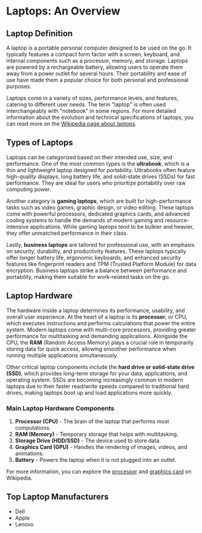 # Laptops: An Overview

## Laptop Definition

A laptop is a portable personal computer designed to be used on the go. It typically features a compact form factor with a screen, keyboard, and internal components such as a processor, memory, and storage. Laptops are powered by a rechargeable battery, allowing users to operate them away from a power outlet for several hours. Their portability and ease of use have made them a popular choice for both personal and professional purposes.

Laptops come in a variety of sizes, performance levels, and features, catering to different user needs. The term "laptop" is often used interchangeably with "notebook" in some regions. For more detailed information about the evolution and technical specifications of laptops, you can read more on the [Wikipedia page about laptops](https://en.wikipedia.org/wiki/Laptop).

## Types of Laptops

Laptops can be categorized based on their intended use, size, and performance. One of the most common types is the **ultrabook**, which is a thin and lightweight laptop designed for portability. Ultrabooks often feature high-quality displays, long battery life, and solid-state drives (SSDs) for fast performance. They are ideal for users who prioritize portability over raw computing power.

Another category is **gaming laptops**, which are built for high-performance tasks such as video games, graphic design, or video editing. These laptops come with powerful processors, dedicated graphics cards, and advanced cooling systems to handle the demands of modern gaming and resource-intensive applications. While gaming laptops tend to be bulkier and heavier, they offer unmatched performance in their class.

Lastly, **business laptops** are tailored for professional use, with an emphasis on security, durability, and productivity features. These laptops typically offer longer battery life, ergonomic keyboards, and enhanced security features like fingerprint readers and TPM (Trusted Platform Module) for data encryption. Business laptops strike a balance between performance and portability, making them suitable for work-related tasks on the go.

## Laptop Hardware

The hardware inside a laptop determines its performance, usability, and overall user experience. At the heart of a laptop is its **processor**, or CPU, which executes instructions and performs calculations that power the entire system. Modern laptops come with multi-core processors, providing greater performance for multitasking and demanding applications. Alongside the CPU, the **RAM** (Random Access Memory) plays a crucial role in temporarily storing data for quick access, allowing smoother performance when running multiple applications simultaneously.

Other critical laptop components include the **hard drive or solid-state drive (SSD)**, which provides long-term storage for your data, applications, and operating system. SSDs are becoming increasingly common in modern laptops due to their faster read/write speeds compared to traditional hard drives, making laptops boot up and load applications more quickly.

### Main Laptop Hardware Components
1. **Processor (CPU)** - The brain of the laptop that performs most computations.  
2. **RAM (Memory)** - Temporary storage that helps with multitasking.  
3. **Storage Drive (HDD/SSD)** - The device used to store data.  
4. **Graphics Card (GPU)** - Handles the rendering of images, videos, and animations.  
5. **Battery** - Powers the laptop when it is not plugged into an outlet.  

For more information, you can explore the [processor](https://en.wikipedia.org/wiki/Processor) and [graphics card](https://en.wikipedia.org/wiki/Graphics_card) on Wikipedia.

## Top Laptop Manufacturers

- Dell
- Apple
- Lenovo
